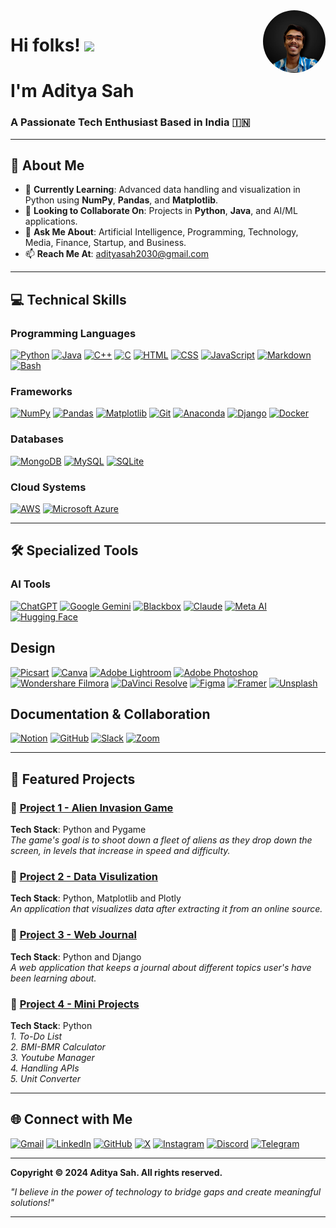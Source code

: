 <div style="position: relative;">
  <img src="dp1.jpg" alt="Circular Image" style="border-radius: 50%; width: 100px; height: 100px; position: absolute; top: 0; right: 0;">
</div>

# Hi folks! <img src="https://media.giphy.com/media/hvRJCLFzcasrR4ia7z/giphy.gif" width="30px"/>
# I'm **Aditya Sah**  
### A Passionate Tech Enthusiast Based in India 🇮🇳


---

## 🚀 About Me
- 🌱 **Currently Learning**: Advanced data handling and visualization in Python using **NumPy**, **Pandas**, and **Matplotlib**.  
- 👯 **Looking to Collaborate On**: Projects in **Python**, **Java**, and AI/ML applications.  
- 💬 **Ask Me About**: Artificial Intelligence, Programming, Technology, Media, Finance, Startup, and Business.  
- 📫 **Reach Me At**: [adityasah2030@gmail.com](mailto:adityasah2030@gmail.com)  

---

## 💻 Technical Skills
### Programming Languages  
[![Python](https://img.shields.io/badge/Python-3776AB?logo=python&logoColor=fff)](#) [![Java](https://img.shields.io/badge/Java-%23ED8B00.svg?logo=openjdk&logoColor=white)](#)  [![C++](https://img.shields.io/badge/C++-%2300599C.svg?logo=c%2B%2B&logoColor=white)](#)  [![C](https://img.shields.io/badge/C-00599C?logo=c&logoColor=white)](#)  [![HTML](https://img.shields.io/badge/HTML-%23E34F26.svg?logo=html5&logoColor=white)](#)  [![CSS](https://img.shields.io/badge/CSS-1572B6?logo=css3&logoColor=fff)](#)  [![JavaScript](https://img.shields.io/badge/JavaScript-F7DF1E?logo=javascript&logoColor=000)](#)  [![Markdown](https://img.shields.io/badge/Markdown-%23000000.svg?logo=markdown&logoColor=white)](#)  [![Bash](https://img.shields.io/badge/Bash-4EAA25?logo=gnubash&logoColor=fff)](#)

### Frameworks  
[![NumPy](https://img.shields.io/badge/NumPy-013243?logo=numpy&logoColor=fff)](#)  [![Pandas](https://img.shields.io/badge/Pandas-150458?logo=pandas&logoColor=fff)](#)  [![Matplotlib](https://img.shields.io/badge/Matplotlib-11557C?logo=matplotlib&logoColor=fff)](#)  [![Git](https://img.shields.io/badge/Git-F05032?logo=git&logoColor=fff)](#)  [![Anaconda](https://img.shields.io/badge/Anaconda-44A833?logo=anaconda&logoColor=fff)](#)  [![Django](https://img.shields.io/badge/Django-%23092E20.svg?logo=django&logoColor=white)](#)  [![Docker](https://img.shields.io/badge/Docker-2496ED?logo=docker&logoColor=fff)](#)  

### Databases
[![MongoDB](https://img.shields.io/badge/MongoDB-%234ea94b.svg?logo=mongodb&logoColor=white)](#)  [![MySQL](https://img.shields.io/badge/MySQL-4479A1?logo=mysql&logoColor=fff)](#)  [![SQLite](https://img.shields.io/badge/SQLite-%2307405e.svg?logo=sqlite&logoColor=white)](#)  

### Cloud Systems
[![AWS](https://img.shields.io/badge/AWS-%23FF9900.svg?logo=amazon-web-services&logoColor=white)](#)  [![Microsoft Azure](https://custom-icon-badges.demolab.com/badge/Microsoft%20Azure-0089D6?logo=msazure&logoColor=white)](#)  

---

## 🛠️ Specialized Tools
### AI Tools  
[![ChatGPT](https://img.shields.io/badge/ChatGPT-74aa9c?logo=openai&logoColor=white)](#)  [![Google Gemini](https://img.shields.io/badge/Google%20Gemini-886FBF?logo=googlegemini&logoColor=fff)](#)   [![Blackbox](https://img.shields.io/badge/Blackbox-000000?logoColor=fff)](#)  [![Claude](https://img.shields.io/badge/Claude-FFCC00?logo=anthropic&logoColor=black)](#)  [![Meta AI](https://img.shields.io/badge/Meta_AI-4267B2?logo=meta&logoColor=fff)](#)  [![Hugging Face](https://img.shields.io/badge/Hugging%20Face-FFD21E?logo=huggingface&logoColor=000)](#)

## Design
[![Picsart](https://img.shields.io/badge/Picsart-FF0066?logo=picsart&logoColor=fff)](#)  [![Canva](https://img.shields.io/badge/Canva-%2300C4CC.svg?&logo=Canva&logoColor=white)](#)  [![Adobe Lightroom](https://img.shields.io/badge/Adobe%20Lightroom-31A8FF?logo=Adobe%20Lightroom&logoColor=white)](#)  [![Adobe Photoshop](https://img.shields.io/badge/Adobe%20Photoshop-31A8FF?logo=Adobe%20Photoshop&logoColor=black)](#)  [![Wondershare Filmora](https://img.shields.io/badge/Wondershare_Filmora-0C3E8E?logo=filmora&logoColor=fff)](#)  [![DaVinci Resolve](https://img.shields.io/badge/DaVinci_Resolve-F2F4F9?logo=blackmagicdesign&logoColor=black)](#)  [![Figma](https://img.shields.io/badge/Figma-F24E1E?logo=figma&logoColor=white)](#)  [![Framer](https://img.shields.io/badge/Framer-05F?logo=framer&logoColor=fff)](#)  [![Unsplash](https://img.shields.io/badge/Unsplash-000000?logo=Unsplash&logoColor=white)](#)

## Documentation & Collaboration
[![Notion](https://img.shields.io/badge/Notion-000?logo=notion&logoColor=fff)](#)  [![GitHub](https://img.shields.io/badge/GitHub%20-121013?logo=github&logoColor=white)](#)  [![Slack](https://img.shields.io/badge/Slack-4A154B?logo=slack&logoColor=fff)](#)  [![Zoom](https://img.shields.io/badge/Zoom-2D8CFF?logo=zoom&logoColor=white)](#)

---

## 🌟 Featured Projects
### 🔗 [Project 1 - Alien Invasion Game](https://github.com/AdityaSah2030/Alien-Invasion.git)  
**Tech Stack**: Python and Pygame  
*The game's goal is to shoot down a fleet of aliens as they drop down the screen, in levels that increase in speed and difficulty.*

### 🔗 [Project 2 - Data Visulization](https://github.com/AdityaSah2030/Data-Visualization.git)  
**Tech Stack**: Python, Matplotlib and Plotly  
*An application that visualizes data after extracting it from an online source.*

### 🔗 [Project 3 - Web Journal](https://github.com/AdityaSah2030/Web-Journal.git)  
**Tech Stack**: Python and Django  
*A web application that keeps a journal about different topics user's have been learning about.*

### 🔗 [Project 4 - Mini Projects](https://github.com/AdityaSah2030/Mini-Projects.git)
**Tech Stack**: Python   
*1. To-Do List*  
*2. BMI-BMR Calculator*  
*3. Youtube Manager*  
*4. Handling APIs*  
*5. Unit Converter*  

---

## 🌐 Connect with Me
[![Gmail](https://img.shields.io/badge/Gmail-D14836?logo=gmail&logoColor=white)](mailto:adityasah2030@gmail.com)  [![LinkedIn](https://img.shields.io/badge/Linkedin-%230077B5.svg?logo=linkedin&logoColor=white)](https://www.linkedin.com/in/adityasah2030)  [![GitHub](https://img.shields.io/badge/GitHub-%23121011.svg?logo=github&logoColor=white)](https://www.github.com/AdityaSah2030)  [![X](https://img.shields.io/badge/X-%23000000.svg?logo=X&logoColor=white)](https://twitter.com/adityasah2030)  [![Instagram](https://img.shields.io/badge/Instagram-%23E4405F.svg?logo=Instagram&logoColor=white)](http://www.instagram.com/adityasah2030)  [![Discord](https://img.shields.io/badge/Discord-%235865F2.svg?&logo=discord&logoColor=white)](https://discord.com/users/adityasah2030)  [![Telegram](https://img.shields.io/badge/Telegram-2CA5E0?logo=telegram&logoColor=white)](https://t.me/adityasah2030
)  

---

**Copyright © 2024 Aditya Sah. All rights reserved.**  

*"I believe in the power of technology to bridge gaps and create meaningful solutions!"*

---
